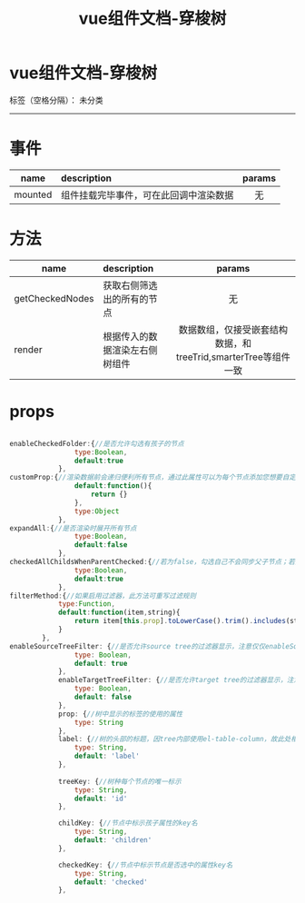 ﻿---
title:  vue组件文档-穿梭树
---
# vue组件文档-穿梭树

标签（空格分隔）： 未分类

---

# 事件

| name          | description              | params|
| ------------- |:------------------------|:---------------:|
|mounted|组件挂载完毕事件，可在此回调中渲染数据|无|

# 方法

| name          | description              | params|
| ------------- |:------------------------|:---------------:|
|getCheckedNodes|获取右侧筛选出的所有的节点|无|
|render|根据传入的数据渲染左右侧树组件|数据数组，仅接受嵌套结构数据，和treeTrid,smarterTree等组件一致|



# props

```javascript

enableCheckedFolder:{//是否允许勾选有孩子的节点
                type:Boolean,
                default:true
            },
customProp:{//渲染数据前会递归便利所有节点，通过此属性可以为每个节点添加您想要自定义的数据，对象类型，结构为key:value，value可以是function也可以是任意类型；若为function，内部this已被指向您的VM，仅有一个参数--节点数据；自定义的数据将放在节点数据对象里（比如你想根据某个条件设置节点disabled，可以设定这个然后指定disabledKey）
                default:function(){
                    return {}
                },
                type:Object
            },
expandAll:{//是否渲染时展开所有节点
                type:Boolean,
                default:false
            },
checkedAllChildsWhenParentChecked:{//若为false，勾选自己不会同步父子节点；若为true会同步父子节点状态
                type:Boolean,
                default:true
            },
filterMethod:{//如果启用过滤器，此方法可重写过滤规则
            type:Function,
            default:function(item,string){
                return item[this.prop].toLowerCase().trim().includes(string.toLowerCase().trim())
            }
        },
enableSourceTreeFilter: {//是否允许source tree的过滤器显示，注意仅仅enableSourceTreeFilter和enableTargetTreeFilter允许分别为source tree和target tree单独定义
                type: Boolean,
                default: true
            },
            enableTargetTreeFilter: {//是否允许target tree的过滤器显示，注意仅仅enableSourceTreeFilter和enableTargetTreeFilter允许分别为source tree和target tree单独定义
                type: Boolean,
                default: false
            },
            prop: {//树中显示的标签的使用的属性
                type: String
            },
            label: {//树的头部的标题，因tree内部使用el-table-column，故此处相当于只有一列的表格的表头文字
                type: String,
                default: 'label'
            },
            
            treeKey: {//树种每个节点的唯一标示
                type: String,
                default: 'id'
            },

            childKey: {//节点中标示孩子属性的key名
                type: String,
                default: 'children'
            },

            checkedKey: {//节点中标示节点是否选中的属性key名
                type: String,
                default: 'checked'
            },

```





